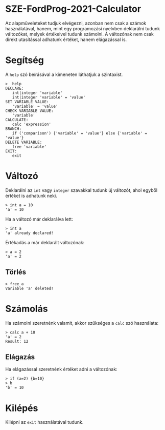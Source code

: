 # SZE-FordProg-2021-Calculator
Az alapműveleteket tudjuk elvégezni, azonban nem csak a számok használatával, hanem, mint egy programozási nyelvben deklarálni tudunk változókat, melyek értékeivel tudunk számolni.
A változónak nem csak direkt utasítással adhatunk értéket, hanem elágazással is.

# Segítség
A `help` szó beírásával a kimeneten láthatjuk a szintaxist.  
```  
>  help  
DECLARE:
   int|integer 'variable'
   int|integer 'variable' = 'value'
SET VARIABLE VALUE:
   'variable' = 'value'
CHECK VARIABLE VALUE:
   'variable'
CALCULATE:
   calc 'expression'
BRANCH:
   if ('comparison') {'variable' = 'value'} else {'variable' = 'value'}
DELETE VARIABLE:
   free 'variable'
EXIT:
   exit 
```

# Változó
Deklarálni az `int` vagy `integer` szavakkal tudunk új változót, ahol egyből értéket is adhatunk neki.
```
> int a = 10
'a' = 10
```
Ha a változó már deklarálva lett:
```
> int a
'a' already declared!
```
Értékadás a már deklarált változónak:
```
> a = 2
'a' = 2
```
## Törlés
```
> free a
Variable 'a' deleted!
```

# Számolás
Ha számolni szeretnénk valamit, akkor szükséges a `calc` szó használata:
```
> calc a + 10
'a' = 2
Result: 12
```
## Elágazás
Ha elágazással szeretnénk értéket adni a változónak:
```
> if (a=2) {b=10}
> b
'b' = 10
```
# Kilépés
Kilépni az `exit` használatával tudunk.
